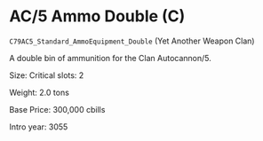# AC/5 Ammo Double (C)

`C79AC5_Standard_AmmoEquipment_Double` (Yet Another Weapon Clan)

A double bin of ammunition for the Clan Autocannon/5.

Size: Critical slots: 2

Weight: 2.0 tons

Base Price: 300,000 cbills

Intro year: 3055


